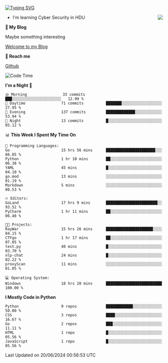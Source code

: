 [![Typing SVG](https://readme-typing-svg.herokuapp.com?font=Fira+Code&pause=1000&random=false&width=450&height=60&lines=Hello+%F0%9F%91%8B%F0%9F%8F%BB;I'm+JBNRZ)](https://git.io/typing-svg)

<a href="#">
  <img align="right" src="https://github-readme-stats.vercel.app/api?username=JBNRZ&show_icons=true&bg_color=15,f2f7fd,E0EAFC" />
</a>

- I'm learning Cyber Security in HDU

 **🌱 My Blog**

Maybe something interesting

[Welcome to my Blog](https://jbnrz.com.cn/)

 **💬 Reach me** 

[Github](https://github.com/JBNRZ)


<!--START_SECTION:waka-->
![Code Time](http://img.shields.io/badge/Code%20Time-551%20hrs%2043%20mins-blue)

**I'm a Night 🦉** 

```text
🌞 Morning                33 commits          ███░░░░░░░░░░░░░░░░░░░░░░   12.99 % 
🌆 Daytime                71 commits          ███████░░░░░░░░░░░░░░░░░░   27.95 % 
🌃 Evening                137 commits         █████████████░░░░░░░░░░░░   53.94 % 
🌙 Night                  13 commits          █░░░░░░░░░░░░░░░░░░░░░░░░   05.12 % 
```


📊 **This Week I Spent My Time On** 

```text
💬 Programming Languages: 
Go                       15 hrs 56 mins      ██████████████████████░░░   86.85 % 
Python                   1 hr 10 mins        ██░░░░░░░░░░░░░░░░░░░░░░░   06.38 % 
YAML                     45 mins             █░░░░░░░░░░░░░░░░░░░░░░░░   04.10 % 
go.mod                   13 mins             ░░░░░░░░░░░░░░░░░░░░░░░░░   01.19 % 
Markdown                 5 mins              ░░░░░░░░░░░░░░░░░░░░░░░░░   00.53 % 

🔥 Editors: 
GoLand                   17 hrs 9 mins       ███████████████████████░░   93.52 % 
PyCharm                  1 hr 11 mins        ██░░░░░░░░░░░░░░░░░░░░░░░   06.48 % 

🐱‍💻 Projects: 
RayWar                   15 hrs 26 mins      █████████████████████░░░░   84.15 % 
CTFgo                    1 hr 17 mins        ██░░░░░░░░░░░░░░░░░░░░░░░   07.05 % 
test.py                  40 mins             █░░░░░░░░░░░░░░░░░░░░░░░░   03.70 % 
nlp-chat                 24 mins             █░░░░░░░░░░░░░░░░░░░░░░░░   02.22 % 
proxyScan                11 mins             ░░░░░░░░░░░░░░░░░░░░░░░░░   01.05 % 

💻 Operating System: 
Windows                  18 hrs 20 mins      █████████████████████████   100.00 % 
```

**I Mostly Code in Python** 

```text
Python                   9 repos             ████████████░░░░░░░░░░░░░   50.00 % 
CSS                      3 repos             ████░░░░░░░░░░░░░░░░░░░░░   16.67 % 
Go                       2 repos             ███░░░░░░░░░░░░░░░░░░░░░░   11.11 % 
HTML                     1 repo              █░░░░░░░░░░░░░░░░░░░░░░░░   05.56 % 
JavaScript               1 repo              █░░░░░░░░░░░░░░░░░░░░░░░░   05.56 % 
```




 Last Updated on 20/06/2024 00:56:53 UTC
<!--END_SECTION:waka-->
